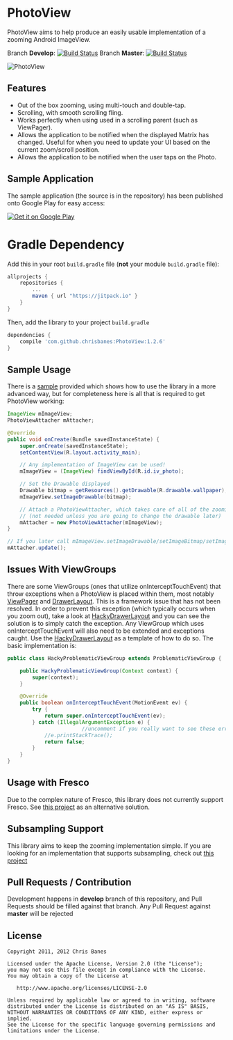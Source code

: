 # PhotoView
PhotoView aims to help produce an easily usable implementation of a zooming Android ImageView.

Branch **Develop**: [![Build Status](https://travis-ci.org/chrisbanes/PhotoView.png?branch=develop)](https://travis-ci.org/chrisbanes/PhotoView)
Branch **Master**: [![Build Status](https://travis-ci.org/chrisbanes/PhotoView.png?branch=master)](https://travis-ci.org/chrisbanes/PhotoView)

![PhotoView](https://raw.github.com/chrisbanes/PhotoView/master/art/header_graphic.png)

## Features
- Out of the box zooming, using multi-touch and double-tap.
- Scrolling, with smooth scrolling fling.
- Works perfectly when using used in a scrolling parent (such as ViewPager).
- Allows the application to be notified when the displayed Matrix has changed. Useful for when you need to update your UI based on the current zoom/scroll position.
- Allows the application to be notified when the user taps on the Photo.

## Sample Application
The sample application (the source is in the repository) has been published onto Google Play for easy access:

[![Get it on Google Play](https://raw.github.com/chrisbanes/PhotoView/master/art/google-play-badge-small.png)](http://play.google.com/store/apps/details?id=uk.co.senab.photoview.sample)

# Gradle Dependency

Add this in your root `build.gradle` file (**not** your module `build.gradle` file):

```gradle
allprojects {
	repositories {
		...
		maven { url "https://jitpack.io" }
	}
}
```

Then, add the library to your project `build.gradle`
```gradle
dependencies {
    compile 'com.github.chrisbanes:PhotoView:1.2.6'
}
```

## Sample Usage
There is a [sample](https://github.com/chrisbanes/PhotoView/tree/master/sample) provided which shows how to use the library in a more advanced way, but for completeness here is all that is required to get PhotoView working:

```java
ImageView mImageView;
PhotoViewAttacher mAttacher;

@Override
public void onCreate(Bundle savedInstanceState) {
	super.onCreate(savedInstanceState);
	setContentView(R.layout.activity_main);

	// Any implementation of ImageView can be used!
	mImageView = (ImageView) findViewById(R.id.iv_photo);

	// Set the Drawable displayed
	Drawable bitmap = getResources().getDrawable(R.drawable.wallpaper);
	mImageView.setImageDrawable(bitmap);

	// Attach a PhotoViewAttacher, which takes care of all of the zooming functionality.
	// (not needed unless you are going to change the drawable later)
	mAttacher = new PhotoViewAttacher(mImageView);
}

// If you later call mImageView.setImageDrawable/setImageBitmap/setImageResource/etc then you just need to call
mAttacher.update();
```

## Issues With ViewGroups
There are some ViewGroups (ones that utilize onInterceptTouchEvent) that throw exceptions when a PhotoView is placed within them, most notably [ViewPager](http://developer.android.com/reference/android/support/v4/view/ViewPager.html) and [DrawerLayout](https://developer.android.com/reference/android/support/v4/widget/DrawerLayout.html). This is a framework issue that has not been resolved. In order to prevent this exception (which typically occurs when you zoom out), take a look at [HackyDrawerLayout](https://github.com/chrisbanes/PhotoView/blob/master/sample/src/main/java/uk/co/senab/photoview/sample/HackyDrawerLayout.java) and you can see the solution is to simply catch the exception. Any ViewGroup which uses onInterceptTouchEvent will also need to be extended and exceptions caught. Use the [HackyDrawerLayout](https://github.com/chrisbanes/PhotoView/blob/master/sample/src/main/java/uk/co/senab/photoview/sample/HackyDrawerLayout.java) as a template of how to do so. The basic implementation is:
```java
public class HackyProblematicViewGroup extends ProblematicViewGroup {

    public HackyProblematicViewGroup(Context context) {
        super(context);
    }

    @Override
    public boolean onInterceptTouchEvent(MotionEvent ev) {
        try {
            return super.onInterceptTouchEvent(ev);
        } catch (IllegalArgumentException e) {
						//uncomment if you really want to see these errors
            //e.printStackTrace();
            return false;
        }
    }
}
```

## Usage with Fresco
Due to the complex nature of Fresco, this library does not currently support Fresco. See [this project](https://github.com/ongakuer/PhotoDraweeView) as an alternative solution.

## Subsampling Support
This library aims to keep the zooming implementation simple. If you are looking for an implementation that supports subsampling, check out [this project](https://github.com/davemorrissey/subsampling-scale-image-view)

## Pull Requests / Contribution
Development happens in **develop** branch of this repository, and Pull Requests should be filled against that branch.
Any Pull Request against **master** will be rejected


## License

    Copyright 2011, 2012 Chris Banes

    Licensed under the Apache License, Version 2.0 (the "License");
    you may not use this file except in compliance with the License.
    You may obtain a copy of the License at

       http://www.apache.org/licenses/LICENSE-2.0

    Unless required by applicable law or agreed to in writing, software
    distributed under the License is distributed on an "AS IS" BASIS,
    WITHOUT WARRANTIES OR CONDITIONS OF ANY KIND, either express or implied.
    See the License for the specific language governing permissions and
    limitations under the License.
